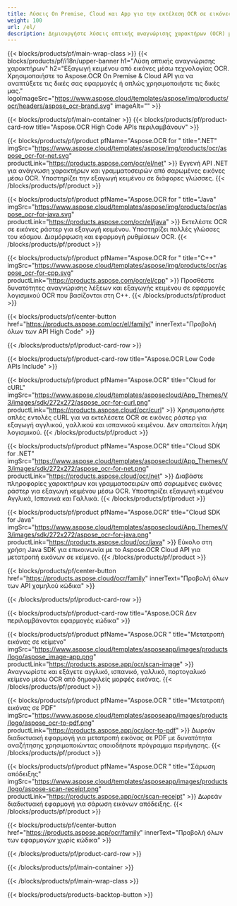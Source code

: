 ```yaml
---
title: Λύσεις On Premise, Cloud και App για την εκτέλεση OCR σε εικόνες 
weight: 100
url: /el/
description: Δημιουργήστε λύσεις οπτικής αναγνώρισης χαρακτήρων (OCR) μέσω API High Code ή SDK που βασίζονται σε Cloud. Ή χρησιμοποιήστε τις απλές εφαρμογές μας για εξαγωγή κειμένου.
---
```


{{< blocks/products/pf/main-wrap-class >}}
{{< blocks/products/pf/i18n/upper-banner h1="Λύση οπτικής αναγνώρισης χαρακτήρων" h2="Εξαγωγή κειμένου από εικόνες μέσω τεχνολογίας OCR. Χρησιμοποιήστε το Aspose.OCR On Premise & Cloud API για να αναπτύξετε τις δικές σας εφαρμογές ή απλώς χρησιμοποιήστε τις δικές μας." logoImageSrc="https://www.aspose.cloud/templates/aspose/img/products/ocr/headers/aspose_ocr-brand.svg" imageAlt="" >}}

{{< blocks/products/pf/main-container >}}
{{< blocks/products/pf/product-card-row title="Aspose.OCR High Code APIs περιλαμβάνουν" >}}

{{< blocks/products/pf/product pfName="Aspose.OCR for " title=".NET" imgSrc="https://www.aspose.cloud/templates/aspose/img/products/ocr/aspose_ocr-for-net.svg" productLink="https://products.aspose.com/ocr/el/net" >}}
Εγγενή API .NET για ανάγνωση χαρακτήρων και γραμματοσειρών από σαρωμένες εικόνες μέσω OCR. Υποστηρίζει την εξαγωγή κειμένου σε διάφορες γλώσσες.
{{< /blocks/products/pf/product >}}

{{< blocks/products/pf/product pfName="Aspose.OCR for " title="Java" imgSrc="https://www.aspose.cloud/templates/aspose/img/products/ocr/aspose_ocr-for-java.svg" productLink="https://products.aspose.com/ocr/el/java" >}}
Εκτελέστε OCR σε εικόνες ράστερ για εξαγωγή κειμένου. Υποστηρίζει πολλές γλώσσες του κόσμου. Διαμόρφωση και εφαρμογή ρυθμίσεων OCR.
{{< /blocks/products/pf/product >}}

{{< blocks/products/pf/product pfName="Aspose.OCR for " title="C++" imgSrc="https://www.aspose.cloud/templates/aspose/img/products/ocr/aspose_ocr-for-cpp.svg" productLink="https://products.aspose.com/ocr/el/cpp" >}}
Προσθέστε δυνατότητες αναγνώρισης λέξεων και εξαγωγής κειμένου σε εφαρμογές λογισμικού OCR που βασίζονται στη C++.
{{< /blocks/products/pf/product >}}

{{< blocks/products/pf/center-button href="https://products.aspose.com/ocr/el/family/" innerText="Προβολή όλων των API High Code" >}}

{{< /blocks/products/pf/product-card-row >}}

{{< blocks/products/pf/product-card-row title="Aspose.OCR Low Code APIs Include" >}}

{{< blocks/products/pf/product pfName="Aspose.OCR" title="Cloud for cURL" imgSrc="https://www.aspose.cloud/templates/asposecloud/App_Themes/V3/images/sdk/272x272/aspose_ocr-for-curl.png" productLink="https://products.aspose.cloud/ocr/curl" >}}
Χρησιμοποιήστε απλές εντολές cURL για να εκτελέσετε OCR σε εικόνες ράστερ για εξαγωγή αγγλικού, γαλλικού και ισπανικού κειμένου. Δεν απαιτείται λήψη λογισμικού.
{{< /blocks/products/pf/product >}}

{{< blocks/products/pf/product pfName="Aspose.OCR" title="Cloud SDK for .NET" imgSrc="https://www.aspose.cloud/templates/asposecloud/App_Themes/V3/images/sdk/272x272/aspose_ocr-for-net.png" productLink="https://products.aspose.cloud/ocr/net" >}}
Διαβάστε πληροφορίες χαρακτήρων και γραμματοσειρών από σαρωμένες εικόνες ράστερ για εξαγωγή κειμένου μέσω OCR. Υποστηρίζει εξαγωγή κειμένου Αγγλικά, Ισπανικά και Γαλλικά.
{{< /blocks/products/pf/product >}}

{{< blocks/products/pf/product pfName="Aspose.OCR" title="Cloud SDK for Java" imgSrc="https://www.aspose.cloud/templates/asposecloud/App_Themes/V3/images/sdk/272x272/aspose_ocr-for-java.png" productLink="https://products.aspose.cloud/ocr/java" >}}
Εύκολο στη χρήση Java SDK για επικοινωνία με το Aspose.OCR Cloud API για μετατροπή εικόνων σε κείμενο.
{{< /blocks/products/pf/product >}}

{{< blocks/products/pf/center-button href="https://products.aspose.cloud/ocr/family" innerText="Προβολή όλων των API χαμηλού κώδικα" >}}

{{< /blocks/products/pf/product-card-row >}}

{{< blocks/products/pf/product-card-row title="Aspose.OCR Δεν περιλαμβάνονται εφαρμογές κώδικα" >}}

{{< blocks/products/pf/product pfName="Aspose.OCR " title="Μετατροπή εικόνας σε κείμενο" imgSrc="https://www.aspose.cloud/templates/asposeapp/images/products/logo/aspose_image-app.png" productLink="https://products.aspose.app/ocr/scan-image" >}}
Αναγνωρίστε και εξάγετε αγγλικό, ισπανικό, γαλλικό, πορτογαλικό κείμενο μέσω OCR από δημοφιλείς μορφές εικόνας.
{{< /blocks/products/pf/product >}}

{{< blocks/products/pf/product pfName="Aspose.OCR " title="Μετατροπή εικόνας σε PDF" imgSrc="https://www.aspose.cloud/templates/asposeapp/images/products/logo/aspose_ocr-to-pdf.png" productLink="https://products.aspose.app/ocr/ocr-to-pdf" >}}
Δωρεάν διαδικτυακή εφαρμογή για μετατροπή εικόνας σε PDF με δυνατότητα αναζήτησης χρησιμοποιώντας οποιοδήποτε πρόγραμμα περιήγησης.
{{< /blocks/products/pf/product >}}

{{< blocks/products/pf/product pfName="Aspose.OCR " title="Σάρωση απόδειξης" imgSrc="https://www.aspose.cloud/templates/asposeapp/images/products/logo/aspose-scan-receipt.png" productLink="https://products.aspose.app/ocr/scan-receipt" >}}
Δωρεάν διαδικτυακή εφαρμογή για σάρωση εικόνων απόδειξης.
{{< /blocks/products/pf/product >}}

{{< blocks/products/pf/center-button href="https://products.aspose.app/ocr/family" innerText="Προβολή όλων των εφαρμογών χωρίς κώδικα" >}}

{{< /blocks/products/pf/product-card-row >}}

{{< /blocks/products/pf/main-container >}}


{{< /blocks/products/pf/main-wrap-class >}}

{{< blocks/products/products-backtop-button >}}